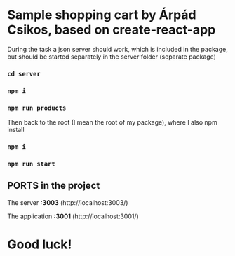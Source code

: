 # Sample shopping cart by Árpád Csikos, based on create-react-app

During the task a json server should work, which is included in the package, but should be started separately in the server folder (separate package)

### `cd server`

### `npm i`

### `npm run products`

Then back to the root (I mean the root of my package), where I also npm install

### `npm i`

### `npm run start`

## PORTS in the project

The server **:3003** (http://localhost:3003/)

The application **:3001** (http://localhost:3001/)

# Good luck!
